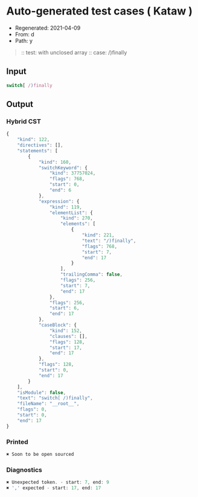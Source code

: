 # Auto-generated test cases ( Kataw )
- Regenerated: 2021-04-09
- From: d
- Path: y
> :: test: with unclosed array
> :: case: /)finally
## Input

`````js
switch[ /)finally
`````

## Output

### Hybrid CST

```javascript
{
    "kind": 122,
    "directives": [],
    "statements": [
        {
            "kind": 160,
            "switchKeyword": {
                "kind": 37757024,
                "flags": 768,
                "start": 0,
                "end": 6
            },
            "expression": {
                "kind": 119,
                "elementList": {
                    "kind": 270,
                    "elements": [
                        {
                            "kind": 221,
                            "text": "/)finally",
                            "flags": 768,
                            "start": 7,
                            "end": 17
                        }
                    ],
                    "trailingComma": false,
                    "flags": 256,
                    "start": 7,
                    "end": 17
                },
                "flags": 256,
                "start": 6,
                "end": 17
            },
            "caseBlock": {
                "kind": 152,
                "clauses": [],
                "flags": 128,
                "start": 17,
                "end": 17
            },
            "flags": 128,
            "start": 0,
            "end": 17
        }
    ],
    "isModule": false,
    "text": "switch[ /)finally",
    "fileName": "__root__",
    "flags": 0,
    "start": 0,
    "end": 17
}
```

### Printed

```javascript
✖ Soon to be open sourced
```

### Diagnostics

```javascript
✖ Unexpected token. - start: 7, end: 9
✖ ',' expected - start: 17, end: 17

```


